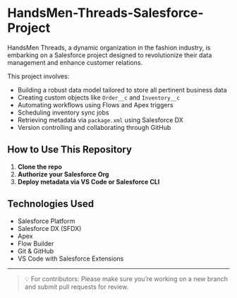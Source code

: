 # HandsMen-Threads-Salesforce-Project

HandsMen Threads, a dynamic organization in the fashion industry, is embarking on a Salesforce project designed to revolutionize their data management and enhance customer relations.

This project involves:

- Building a robust data model tailored to store all pertinent business data
- Creating custom objects like `Order__c` and `Inventory__c`
- Automating workflows using Flows and Apex triggers
- Scheduling inventory sync jobs
- Retrieving metadata via `package.xml` using Salesforce DX
- Version controlling and collaborating through GitHub

## How to Use This Repository

1. **Clone the repo**
2. **Authorize your Salesforce Org**
3. **Deploy metadata via VS Code or Salesforce CLI**

## Technologies Used

- Salesforce Platform
- Salesforce DX (SFDX)
- Apex
- Flow Builder
- Git & GitHub
- VS Code with Salesforce Extensions

---

> 💡 For contributors: Please make sure you’re working on a new branch and submit pull requests for review.

